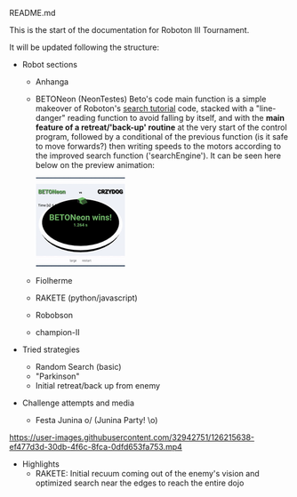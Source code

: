 README.md



This is the start of the documentation for Roboton III Tournament.

It will be updated following the structure:

- Robot sections

    - Anhanga
    - BETONeon (NeonTestes)
        Beto's code main function is a simple makeover of Roboton's [search tutorial](https://roboton.io/tutorial/sumo-search?language_id=python) code, stacked with a "line-danger" reading function to avoid falling by itself, and with the **main feature of a retreat/'back-up' routine** at the very start of the control program, followed by a conditional of the previous function (is it safe to move forwards?) then writing speeds to the motors according to the improved search function ('searchEngine'). It can be seen here below on the preview animation:  

        ![BETONeon-ftr](https://github.com/project-neon/SumoN-Remoto/blob/roboton-III-2021/media/betoneonftr1.gif)



    - Fiolherme
    - RAKETE (python/javascript)
    - Robobson
    - champion-II
    

- Tried strategies
    - Random Search (basic)
    - "Parkinson"
    - Initial retreat/back up from enemy

- Challenge attempts and media
    - Festa Junina o/ (Junina Party! \o)
    

https://user-images.githubusercontent.com/32942751/126215638-ef477d3d-30db-4f6c-8fca-0dfd653fa753.mp4



- Highlights
    - RAKETE: Initial recuum coming out of the enemy's vision and optimized search near the edges to reach the entire dojo
